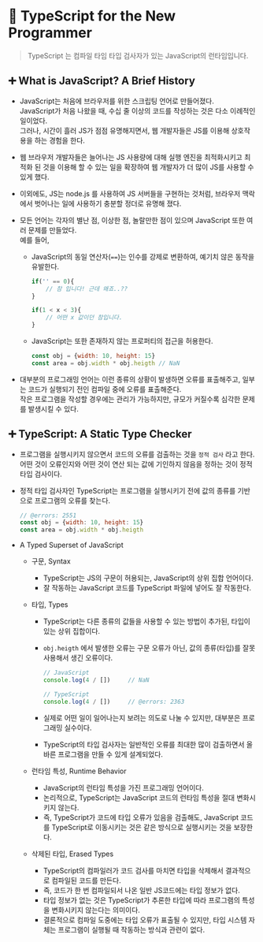 # 📌 TypeScript for the New Programmer

> TypeScript 는 컴파일 타임 타입 검사자가 있는 JavaScript의 런타임입니다.

## ➕ What is JavaScript? A Brief History

- JavaScript는 처음에 브라우저를 위한 스크립팅 언어로 만들어졌다.  
JavaScript가 처음 나왔을 때, 수십 줄 이상의 코드를 작성하는 것은 다소 이례적인 일이었다.  
그러나, 시간이 흘러 JS가 점점 유명해지면서, 웹 개발자들은 JS를 이용해 상호작용을 하는 경험을 한다.

- 웹 브라우저 개발자들은 늘어나는 JS 사용량에 대해 실행 엔진을 최적화시키고 최적화 된 것을 이용해 할 수 있는 일을 확장하여 웹 개발자가 더 많이 JS를 사용할 수 있게 했다.

- 이외에도, JS는 node.js 를 사용하여 JS 서버들을 구현하는 것처럼, 브라우저 맥락에서 벗어나는 일에 사용하기 충분할 정더로 유명해 졌다.

- 모든 언어는 각자의 별난 점, 이상한 점, 놀랄만한 점이 있으며 JavaScript 또한 여러 문제를 만들었다.  
예를 들어,
    - JavaScript의 동일 연산자(`==`)는 인수를 강제로 변환하여, 예기치 않은 동작을 유발한다.
        ```javascript
        if('' == 0){
            // 참 입니다! 근데 왜죠..??
        }

        if(1 < x < 3){
            // 어떤 x 값이던 참입니다.
        }
        ```
    - JavaScript는 또한 존재하지 않는 프로퍼티의 접근을 허용한다.
        ```javascript
        const obj = {width: 10, height: 15}
        const area = obj.width * obj.heigth // NaN
        ```
- 대부분의 프로그래밍 언어는 이런 종류의 상황이 발생하면 오류를 표출해주고, 일부는 코드가 실행되기 전인 컴파일 중에 오류를 표출해준다.  
작은 프로그램을 작성할 경우에는 관리가 가능하지만, 규모가 커질수록 심각한 문제를 발생시킬 수 있다.

## ➕ TypeScript: A Static Type Checker
- 프로그램을 실행시키지 않으면서 코드의 오류를 검출하는 것을 `정적 검사` 라고 한다.  
어떤 것이 오류인지와 어떤 것이 연산 되는 값에 기인하지 않음을 정하는 것이 정적 타입 검사이다.

- 정적 타입 검사자인 TypeScript는 프로그램을 실행시키기 전에 값의 종류를 기반으로 프로그램의 오류를 찾는다.
    ```javascript
    // @errors: 2551
    const obj = {width: 10, height: 15}
    const area = obj.width * obj.heigth
    ```

- A Typed Superset of JavaScript
    - 구문, Syntax  
        - TypeScript는 JS의 구문이 허용되는, JavaScript의 상위 집합 언어이다.  
        - 잘 작동하는 JavaScript 코드를 TypeScript 파일에 넣어도 잘 작동한다.

    - 타입, Types  
        - TypeScript는 다른 종류의 값들을 사용할 수 있는 방법이 추가된, 타입이 있는 상위 집합이다.  
        - `obj.heigth` 에서 발생한 오류는 구문 오류가 아닌, 값의 종류(타입)를 잘못 사용해서 생긴 오류이다.

            ```javascript
            // JavaScript
            console.log(4 / [])     // NaN
            
            // TypeScript
            console.log(4 / [])     // @errors: 2363
            ```
        - 실제로 어떤 일이 일어나는지 보려는 의도로 나눌 수 있지만, 대부분은 프로그래밍 실수이다.  
        - TypeScript의 타입 검사자는 일반적인 오류를 최대한 많이 검출하면서 올바른 프로그램을 만들 수 있게 설계되었다.  

    - 런타임 특성, Runtime Behavior  
        - JavaScript의 런타임 특성을 가진 프로그래밍 언어이다.  
        - 논리적으로, TypeScript는 JavaScript 코드의 런타임 특성을 절대 변화시키지 않는다.  
        - 즉, TypeScript가 코드에 타입 오류가 있음을 검출해도, JavaScript 코드를 TypeScript로 이동시키는 것은 같은 방식으로 실행시키는 것을 보장한다.

    - 삭제된 타입, Erased Types
        - TypeScript의 컴파일러가 코드 검사를 마치면 타입을 삭제해서 결과적으로 컴파일된 코드를 만든다.
        - 즉, 코드가 한 번 컴파일되서 나온 일반 JS코드에는 타입 정보가 없다.
        - 타입 정보가 없는 것은 TypeScript가 추론한 타입에 따라 프로그램의 특성을 변화시키지 않는다는 의미이다.
        - 결론적으로 컴파일 도중에는 타입 오류가 표출될 수 있지만, 타입 시스템 자체는 프로그램이 실행될 때 작동하는 방식과 관련이 없다.
    
    
    
    